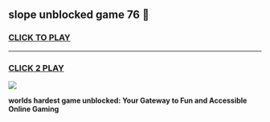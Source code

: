 
## slope unblocked game 76 👋
<h3>
<a href="https://premium.freeplayer.one?title=slope_unblocked_game_76&ref=13F">CLICK TO PLAY</a></h3>
<hr>

<h3>
<a href="https://premium.freeplayer.one?title=slope_unblocked_game_76&ref=13F">CLICK 2 PLAY</a>
  
</h3>

<a href="https://premium.freeplayer.one?title=slope_unblocked_game_76&ref=12F/"><img src="https://clearcache.store/games.png"></a>


**worlds hardest game unblocked: Your Gateway to Fun and Accessible Online Gaming**
